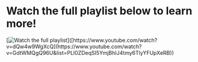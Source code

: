 #  Watch the full playlist below to learn more!

[![Watch the full playlist]([https://img.youtube.com/vi/dQw4w9WgXcQ/maxresdefault.jpg](https://i.ytimg.com/vi/GdtWMQgQ96U/hqdefault.jpg?sqp=-oaymwEbCKgBEF5IVfKriqkDDggBFQAAiEIYAXABwAEG&rs=AOn4CLC__EmWQn-Uu1yGuF1CYjQX2r_ogQ))]([https://www.youtube.com/watch?v=dQw4w9WgXcQ](https://www.youtube.com/watch?v=GdtWMQgQ96U&list=PLl0ZDeqSI5YmjBhIJ4tmy6TlyYFUpXeRB))

